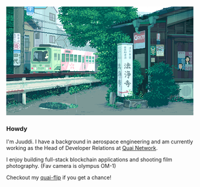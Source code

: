 ![JapanGif.gif](./JapanGif.gif)

### Howdy

I'm Juuddi. I have a background in aerospace engineering and am currently working as the Head of Developer Relations at [Quai Network](https://qu.ai).

I enjoy building full-stack blockchain applications and shooting film photography. (Fav camera is olympus OM-1)

Checkout my [quai-flip](https://github.com/Juuddi/quai-flip) if you get a chance!
